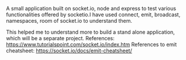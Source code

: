 A small application built on socket.io, node and express to test various functionalities offered by socketio.I have used connect, emit, broadcast, namespaces, room of socket.io to understand them. 

This helped me to understand more to build a stand alone application, which will be a separate project.
References: https://www.tutorialspoint.com/socket.io/index.htm
References  to emit cheatsheet: https://socket.io/docs/emit-cheatsheet/